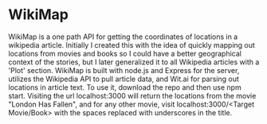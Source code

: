 # WikiMap
WikiMap is a one path API for getting the coordinates of locations in a wikipedia article. Initially I created this with the idea of quickly mapping out locations from movies and books so I could have a better geographical context of the stories, but I later generalized it to all Wikipedia articles with a 'Plot' section. WikiMap is built with node.js and Express for the server, utilizes the Wikipedia API to pull article data, and Wit.ai for parsing out locations in article text. To use it, download the repo and then use npm start. Visiting the url localhost:3000 will return the locations from the movie "London Has Fallen", and for any other movie, visit localhost:3000/<Target Movie/Book> with the spaces replaced with underscores in the title.
